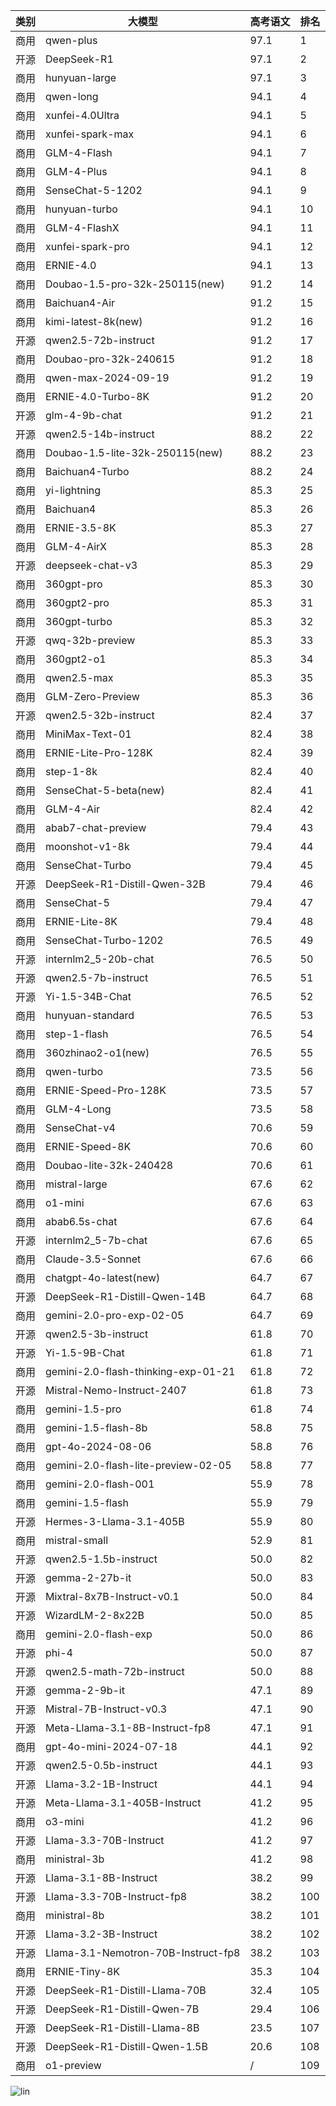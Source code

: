 
| 类别 | 大模型                         | 高考语文 | 排名 |
|-----|------------------------------|---------|----|
|商用|qwen-plus|97.1|1|
|开源|DeepSeek-R1|97.1|2|
|商用|hunyuan-large|97.1|3|
|商用|qwen-long|94.1|4|
|商用|xunfei-4.0Ultra|94.1|5|
|商用|xunfei-spark-max|94.1|6|
|商用|GLM-4-Flash|94.1|7|
|商用|GLM-4-Plus|94.1|8|
|商用|SenseChat-5-1202|94.1|9|
|商用|hunyuan-turbo|94.1|10|
|商用|GLM-4-FlashX|94.1|11|
|商用|xunfei-spark-pro|94.1|12|
|商用|ERNIE-4.0|94.1|13|
|商用|Doubao-1.5-pro-32k-250115(new)|91.2|14|
|商用|Baichuan4-Air|91.2|15|
|商用|kimi-latest-8k(new)|91.2|16|
|开源|qwen2.5-72b-instruct|91.2|17|
|商用|Doubao-pro-32k-240615|91.2|18|
|商用|qwen-max-2024-09-19|91.2|19|
|商用|ERNIE-4.0-Turbo-8K|91.2|20|
|开源|glm-4-9b-chat|91.2|21|
|开源|qwen2.5-14b-instruct|88.2|22|
|商用|Doubao-1.5-lite-32k-250115(new)|88.2|23|
|商用|Baichuan4-Turbo|88.2|24|
|商用|yi-lightning|85.3|25|
|商用|Baichuan4|85.3|26|
|商用|ERNIE-3.5-8K|85.3|27|
|商用|GLM-4-AirX|85.3|28|
|开源|deepseek-chat-v3|85.3|29|
|商用|360gpt-pro|85.3|30|
|商用|360gpt2-pro|85.3|31|
|商用|360gpt-turbo|85.3|32|
|开源|qwq-32b-preview|85.3|33|
|商用|360gpt2-o1|85.3|34|
|商用|qwen2.5-max|85.3|35|
|商用|GLM-Zero-Preview|85.3|36|
|开源|qwen2.5-32b-instruct|82.4|37|
|商用|MiniMax-Text-01|82.4|38|
|商用|ERNIE-Lite-Pro-128K|82.4|39|
|商用|step-1-8k|82.4|40|
|商用|SenseChat-5-beta(new)|82.4|41|
|商用|GLM-4-Air|82.4|42|
|商用|abab7-chat-preview|79.4|43|
|商用|moonshot-v1-8k|79.4|44|
|商用|SenseChat-Turbo|79.4|45|
|开源|DeepSeek-R1-Distill-Qwen-32B|79.4|46|
|商用|SenseChat-5|79.4|47|
|商用|ERNIE-Lite-8K|79.4|48|
|商用|SenseChat-Turbo-1202|76.5|49|
|开源|internlm2_5-20b-chat|76.5|50|
|开源|qwen2.5-7b-instruct|76.5|51|
|开源|Yi-1.5-34B-Chat|76.5|52|
|商用|hunyuan-standard|76.5|53|
|商用|step-1-flash|76.5|54|
|商用|360zhinao2-o1(new)|76.5|55|
|商用|qwen-turbo|73.5|56|
|商用|ERNIE-Speed-Pro-128K|73.5|57|
|商用|GLM-4-Long|73.5|58|
|商用|SenseChat-v4|70.6|59|
|商用|ERNIE-Speed-8K|70.6|60|
|商用|Doubao-lite-32k-240428|70.6|61|
|商用|mistral-large|67.6|62|
|商用|o1-mini|67.6|63|
|商用|abab6.5s-chat|67.6|64|
|开源|internlm2_5-7b-chat|67.6|65|
|商用|Claude-3.5-Sonnet|67.6|66|
|商用|chatgpt-4o-latest(new)|64.7|67|
|开源|DeepSeek-R1-Distill-Qwen-14B|64.7|68|
|商用|gemini-2.0-pro-exp-02-05|64.7|69|
|开源|qwen2.5-3b-instruct|61.8|70|
|开源|Yi-1.5-9B-Chat|61.8|71|
|商用|gemini-2.0-flash-thinking-exp-01-21|61.8|72|
|开源|Mistral-Nemo-Instruct-2407|61.8|73|
|商用|gemini-1.5-pro|61.8|74|
|商用|gemini-1.5-flash-8b|58.8|75|
|商用|gpt-4o-2024-08-06|58.8|76|
|商用|gemini-2.0-flash-lite-preview-02-05|58.8|77|
|商用|gemini-2.0-flash-001|55.9|78|
|商用|gemini-1.5-flash|55.9|79|
|开源|Hermes-3-Llama-3.1-405B|55.9|80|
|商用|mistral-small|52.9|81|
|开源|qwen2.5-1.5b-instruct|50.0|82|
|开源|gemma-2-27b-it|50.0|83|
|开源|Mixtral-8x7B-Instruct-v0.1|50.0|84|
|开源|WizardLM-2-8x22B|50.0|85|
|商用|gemini-2.0-flash-exp|50.0|86|
|开源|phi-4|50.0|87|
|开源|qwen2.5-math-72b-instruct|50.0|88|
|开源|gemma-2-9b-it|47.1|89|
|开源|Mistral-7B-Instruct-v0.3|47.1|90|
|开源|Meta-Llama-3.1-8B-Instruct-fp8|47.1|91|
|商用|gpt-4o-mini-2024-07-18|44.1|92|
|开源|qwen2.5-0.5b-instruct|44.1|93|
|开源|Llama-3.2-1B-Instruct|44.1|94|
|开源|Meta-Llama-3.1-405B-Instruct|41.2|95|
|商用|o3-mini|41.2|96|
|开源|Llama-3.3-70B-Instruct|41.2|97|
|商用|ministral-3b|41.2|98|
|开源|Llama-3.1-8B-Instruct|38.2|99|
|开源|Llama-3.3-70B-Instruct-fp8|38.2|100|
|商用|ministral-8b|38.2|101|
|开源|Llama-3.2-3B-Instruct|38.2|102|
|开源|Llama-3.1-Nemotron-70B-Instruct-fp8|38.2|103|
|商用|ERNIE-Tiny-8K|35.3|104|
|开源|DeepSeek-R1-Distill-Llama-70B|32.4|105|
|开源|DeepSeek-R1-Distill-Qwen-7B|29.4|106|
|开源|DeepSeek-R1-Distill-Llama-8B|23.5|107|
|开源|DeepSeek-R1-Distill-Qwen-1.5B|20.6|108|
|商用|o1-preview|/|109|


![lin](../pic/gaokao-chinese.png)
